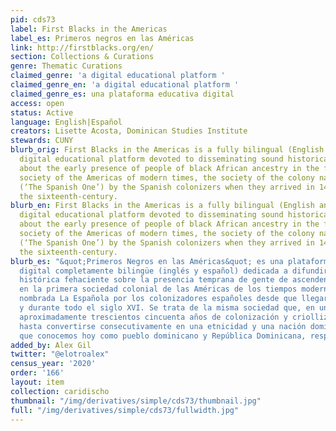 ```yaml
---
pid: cds73
label: First Blacks in the Americas
label_es: Primeros negros en las Américas
link: http://firstblacks.org/en/
section: Collections & Curations
genre: Thematic Curations
claimed_genre: 'a digital educational platform '
claimed_genre_en: 'a digital educational platform '
claimed_genre_es: una plataforma educativa digital
access: open
status: Active
language: English|Español
creators: Lisette Acosta, Dominican Studies Institute
stewards: CUNY
blurb_orig: First Blacks in the Americas is a fully bilingual (English and Spanish)
  digital educational platform devoted to disseminating sound historical information
  about the early presence of people of black African ancestry in the first colonial
  society of the Americas of modern times, the society of the colony named La Española
  (‘The Spanish One’) by the Spanish colonizers when they arrived in 1492 and throughout
  the sixteenth-century.
blurb_en: First Blacks in the Americas is a fully bilingual (English and Spanish)
  digital educational platform devoted to disseminating sound historical information
  about the early presence of people of black African ancestry in the first colonial
  society of the Americas of modern times, the society of the colony named La Española
  (‘The Spanish One’) by the Spanish colonizers when they arrived in 1492 and throughout
  the sixteenth-century.
blurb_es: "&quot;Primeros Negros en las Américas&quot; es una plataforma educativa
  digital completamente bilingüe (inglés y español) dedicada a difundir información
  histórica fehaciente sobre la presencia temprana de gente de ascendencia negro-africana
  en la primera sociedad colonial de las Américas de los tiempos modernos, la sociedad
  nombrada La Española por los colonizadores españoles desde que llegaron en 1492
  y durante todo el siglo XVI. Se trata de la misma sociedad que, en un proceso de
  aproximadamente trescientos cincuenta años de colonización y criollización, evolucionaría
  hasta convertirse consecutivamente en una etnicidad y una nación dominicanas a las
  que conocemos hoy como pueblo dominicano y República Dominicana, respectivamente."
added_by: Alex Gil
twitter: "@elotroalex"
census_year: '2020'
order: '166'
layout: item
collection: caridischo
thumbnail: "/img/derivatives/simple/cds73/thumbnail.jpg"
full: "/img/derivatives/simple/cds73/fullwidth.jpg"
---
```

